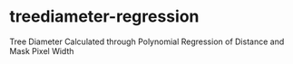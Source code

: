# treediameter-regression
Tree Diameter Calculated through Polynomial Regression of Distance and Mask Pixel Width
